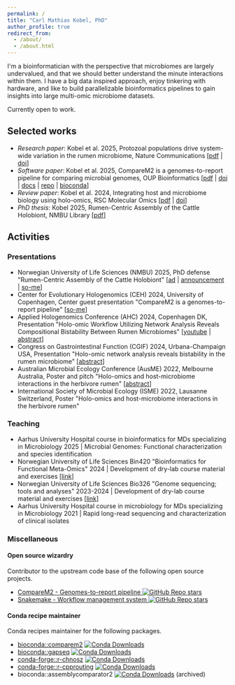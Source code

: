 ```yaml
---
permalink: /
title: "Carl Mathias Kobel, PhD"
author_profile: true
redirect_from: 
  - /about/
  - /about.html
---
```



I'm a bioinformatician with the perspective that microbiomes are largely undervalued, and that we should better understand the minute interactions within them. I have a big data inspired approach, enjoy tinkering with hardware, and like to build parallelizable bioinformatics pipelines to gain insights into large multi-omic microbiome datasets.

Currently open to work.

## Selected works

  - *Research paper*: Kobel et al. 2025, Protozoal populations drive system-wide variation in the rumen microbiome, Nature Communications <span class="shaded">[[pdf](https://www.nature.com/articles/s41467-025-61302-2.pdf) \| [doi](https://doi.org/10.1038/s41467-025-61302-2)]</span>
  - *Software paper*: Kobel et al. 2025, CompareM2 is a genomes-to-report pipeline for comparing microbial genomes, OUP Bioinformatics <span class="shaded">[[pdf](https://academic.oup.com/bioinformatics/advance-article-pdf/doi/10.1093/bioinformatics/btaf517/64273366/btaf517.pdf) \| [doi](https://doi.org/10.1093/bioinformatics/btaf517) \| [docs](https://comparem2.readthedocs.io/) \| [repo](https://github.com/cmkobel/CompareM2) \| [bioconda](https://anaconda.org/bioconda/comparem2)]</span>
  - *Review paper*: Kobel et al. 2024, Integrating host and microbiome biology using holo-omics, RSC Molecular Omics <span class="shaded">[[pdf](https://pubs.rsc.org/en/content/articlepdf/2024/mo/d4mo00017j) \| [doi](https://doi.org/10.1039/D4MO00017J)]</span>
  - *PhD thesis*: Kobel 2025, Rumen-Centric Assembly of the Cattle Holobiont, NMBU Library <span class="shaded">[[pdf](https://raw.githubusercontent.com/cmkobel/cmkobel.github.io/refs/heads/master/files/thesis_merge__170x240_-28.pdf)]</span>

## Activities

### Presentations
  
  - Norwegian University of Life Sciences (NMBU) 2025, PhD defense "Rumen-Centric Assembly of the Cattle Holobiont" <span class="shaded">[[ad](https://www.nmbu.no/forskning/samspillet-mellom-en-vertsorganisme-og-mikrobene) \| [announcement](https://web.archive.org/web/20250108150229/https://www.nmbu.no/en/research/public-defences/17-jan-carl-mathias-kobel-biovit) \| [so-me](https://web.archive.org/web/20250126150519/https://www.linkedin.com/posts/phil-pope-30b171280_congratulations-dr-carl-mathias-kobel-on-activity-7287071663735590912-xkfC)]</span>
  - Center for Evolutionary Hologenomics (CEH) 2024, University of Copenhagen, Center guest presentation "CompareM2 is a genomes-to-report pipeline" <span class="shaded">[[so-me](https://web.archive.org/web/20250108150357/https://www.linkedin.com/posts/center-for-evolutionary-hologenomics_hologenomics-activity-7270049447198302208-XJXz)]</span>
  - Applied Hologenomics Conference (AHC) 2024, Copenhagen DK, Presentation "Holo-omic Workflow Utilizing Network Analysis Reveals Compositional Bistability Between Rumen Microbiomes" <span class="shaded">[[youtube](https://www.youtube.com/watch?v=gucJB-GG0WQ) \| [abstract](https://web.archive.org/web/20250108152557/https://www.appliedhologenomicsconference.eu/abstracts.html)]</span>
  - Congress on Gastrointestinal Function (CGIF) 2024, Urbana-Champaign USA, Presentation "Holo-omic network analysis reveals bistability in the rumen microbiome" <span class="shaded">[[abstract](https://www.congressgastrofunction.org/proceedings/2024_Congress_on_GI_Function.pdf)]</span>
  - Australian Microbial Ecology Conference (AusME) 2022, Melbourne Australia, Poster and pitch "Holo-omics and host-microbiome interactions in the herbivore rumen" <span class="shaded">[[abstract](https://web.archive.org/web/20241020231612/https://ausme-2022.p.asnevents.com.au/days/2022-11-07/abstract/86540)]</span>
  - International Society of Microbial Ecology (ISME) 2022, Lausanne Switzerland, Poster "Holo-omics and host-microbiome interactions in the herbivore rumen"
  

### Teaching
  - Aarhus University Hospital course in bioinformatics for MDs specializing in Microbiology 2025 \| Microbial Genomes: Functional characterization and species identification
  - Norwegian University of Life Sciences Bin420 "Bioinformatics for Functional Meta-Omics" 2024 \| Development of dry-lab course material and exercises <span class="shaded">[[link](https://web.archive.org/web/20240719202437/https://www.nmbu.no/en/course/BIN420)]</span>
  - Norwegian University of Life Sciences Bio326 "Genome sequencing; tools and analyses" 2023-2024 \| Development of dry-lab course material and exercises <span class="shaded">[[link](https://web.archive.org/web/20240422124112/https://www.nmbu.no/en/course/BIO326)]</span>
  - Aarhus University Hospital course in microbiology for MDs specializing in Microbiology 2021 \| Rapid long-read sequencing and characterization of clinical isolates


### Miscellaneous


#### Open source wizardry

Contributor to the upstream code base of the following open source projects.

  - [CompareM2 - Genomes-to-report pipeline ![GitHub Repo stars](https://img.shields.io/github/stars/cmkobel/comparem2)](https://comparem2.readthedocs.io) 
  - [Snakemake - Workflow management system ![GitHub Repo stars](https://img.shields.io/github/stars/snakemake/snakemake)](https://snakemake.github.io/) 


#### Conda recipe maintainer

Conda recipes maintainer for the following packages.

  - [bioconda::comparem2](https://anaconda.org/bioconda/comparem2) [![Conda Downloads](https://img.shields.io/conda/d/bioconda/comparem2)](https://bioconda.github.io/recipes/comparem2/README.html)
  - [bioconda::gapseq](https://anaconda.org/bioconda/gapseq) [![Conda Downloads](https://img.shields.io/conda/d/bioconda/gapseq)](https://bioconda.github.io/recipes/gapseq/README.html)
  - [conda-forge::r-chnosz](https://anaconda.org/conda-forge/r-chnosz) [![Conda Downloads](https://img.shields.io/conda/d/conda-forge/r-chnosz)](https://anaconda.org/conda-forge/r-chnosz)
  - [conda-forge::r-cpprouting](https://anaconda.org/conda-forge/r-cpprouting) [![Conda Downloads](https://img.shields.io/conda/d/conda-forge/r-cpprouting)](https://anaconda.org/conda-forge/r-cpprouting)
  - bioconda::assemblycomparator2 [![Conda Downloads](https://img.shields.io/conda/d/bioconda/assemblycomparator2)](https://anaconda.org/bioconda/assemblycomparator2) (archived)

